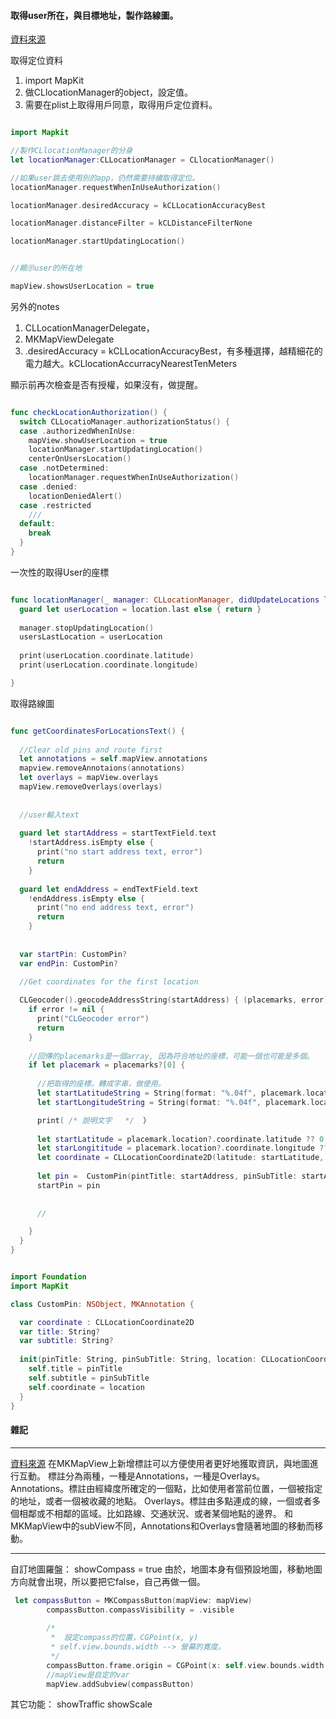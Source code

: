 

#### 取得user所在，與目標地址，製作路線圖。
[資料來源](https://www.youtube.com/watch?v=UOEx8sb3HeY&list=PLFLnrHt5OblebeFVd6CFapMjkYWQVeumc&index=5)

取得定位資料
1. import MapKit
2. 做CLlocationManager的object，設定值。
3. 需要在plist上取得用戶同意，取得用戶定位資料。



```Swift

import Mapkit

//製作CLlocationManager的分身
let locationManager:CLLocationManager = CLlocationManager()

//如果user跳去使用別的app，仍然需要持續取得定位。
locationManager.requestWhenInUseAuthorization()

locationManager.desiredAccuracy = kCLLocationAccuracyBest

locationManager.distanceFilter = kCLDistanceFilterNone

locationManager.startUpdatingLocation()


//顯示user的所在地

mapView.showsUserLocation = true

```
另外的notes

1. CLLocationManagerDelegate，
2. MKMapViewDelegate
3. .desiredAccuracy = kCLLocationAccuracyBest，有多種選擇，越精細花的電力越大。kCLlocationAccurracyNearestTenMeters



顯示前再次檢查是否有授權，如果沒有，做提醒。

```Swift

func checkLocationAuthorization() {
  switch CLLocatioManager.authorizationStatus() {
  case .authorizedWhenInUse:
    mapView.showUserLocation = true
    locationManager.startUpdatingLocation()
    centerOnUsersLocation()
  case .notDetermined:
    locationManager.requestWhenInUseAuthorization()
  case .denied:
    locationDeniedAlert()
  case .restricted
    ///
  default:
    break
  }
}
```


一次性的取得User的座標
```Swift

func locationManager(_ manager: CLLocationManager, didUpdateLocations locations: [CLLocation]) {
  guard let userLocation = location.last else { return }
  
  manager.stopUpdatingLocation()
  usersLastLocation = userLocation
  
  print(userLocation.coordinate.latitude)
  print(userLocation.coordinate.longitude)

}

```

取得路線圖

```Swift

func getCoordinatesForLocationsText() {
  
  //Clear old pins and route first
  let annotations = self.mapView.annotations
  mapview.removeAnnotaions(annotations)
  let overlays = mapView.overlays
  mapView.removeOverlays(overlays)
  
  
  //user輸入text
  
  guard let startAddress = startTextField.text
    !startAddress.isEmpty else {
      print("no start address text, error")
      return
    }
    
  guard let endAddress = endTextField.text
    !endAddress.isEmpty else {
      print("no end address text, error")
      return
    }
    
  
  var startPin: CustomPin?
  var endPin: CustomPin?

  //Get coordinates for the first location
  
  CLGeocoder().geocodeAddressString(startAddress) { (placemarks, error) in
    if error != nil {
      print("CLGeocoder error")
      return
    }
    
    //回傳的placemarks是一個array, 因為符合地址的座標，可能一個也可能是多個。
    if let placemark = placemarks?[0] {
      
      //把取得的座標，轉成字串，做使用。
      let startLatitudeString = String(format: "%.04f", placemark.location?.coordinate.latitude ?? 0.0)
      let startLongitudeString = String(format: "%.04f", placemark.location?.coordinate.longtitude ?? 0.0)

      print( /* 說明文字   */  ）
      
      let startLatitude = placemark.location?.coordinate.latitude ?? 0.0
      let starLongititude = placemark.location?.coordinate.longitude ?? 0.0
      let coordinate = CLLocationCoordinate2D(latitude: startLatitude, longitude: startLongitude)
      
      let pin =  CustomPin(pintTitle: startAddress, pinSubTitle: startAddress, location: coordinate)
      startPin = pin
      
      
      // 

    } 
  }
}

```

```Swift

import Foundation
import MapKit

class CustomPin: NSObject, MKAnnotation {

  var coordinate : CLLocationCoordinate2D
  var title: String?
  var subtitle: String?
  
  init(pinTitle: String, pinSubTitle: String, location: CLLocationCoordinate2D) {
    self.title = pinTitle
    self.subtitle = pinSubTitle
    self.coordinate = location
  }
}

```


#### 雜記

***
[資料來源](https://codertw.com/ios/17724/)
在MKMapView上新增標註可以方便使用者更好地獲取資訊，與地圖進行互動。
標註分為兩種，一種是Annotations，一種是Overlays。
Annotations。標註由經緯度所確定的一個點，比如使用者當前位置，一個被指定的地址，或者一個被收藏的地點。
Overlays。標註由多點連成的線，一個或者多個相鄰或不相鄰的區域。比如路線、交通狀況、或者某個地點的邊界。
和MKMapView中的subView不同，Annotations和Overlays會隨著地圖的移動而移動。

***
自訂地圖羅盤：
showCompass = true
由於，地圖本身有個預設地圖，移動地圖方向就會出現，所以要把它false，自己再做一個。


```Swift
 let compassButton = MKCompassButton(mapView: mapView)
        compassButton.compassVisibility = .visible
        
        /* 
         *  設定compass的位置，CGPoint(x, y)
         * self.view.bounds.width --> 營幕的寛度。
         */
        compassButton.frame.origin = CGPoint(x: self.view.bounds.width - 50, y: 20)
        //mapView是自定的var 
        mapView.addSubview(compassButton)

```


其它功能：
showTraffic
showScale
